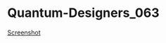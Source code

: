 # Quantum-Designers_063
[Screenshot](https://github.com/user-attachments/assets/80def0ed-f1df-4efc-ae6b-9f805d7876bd)

